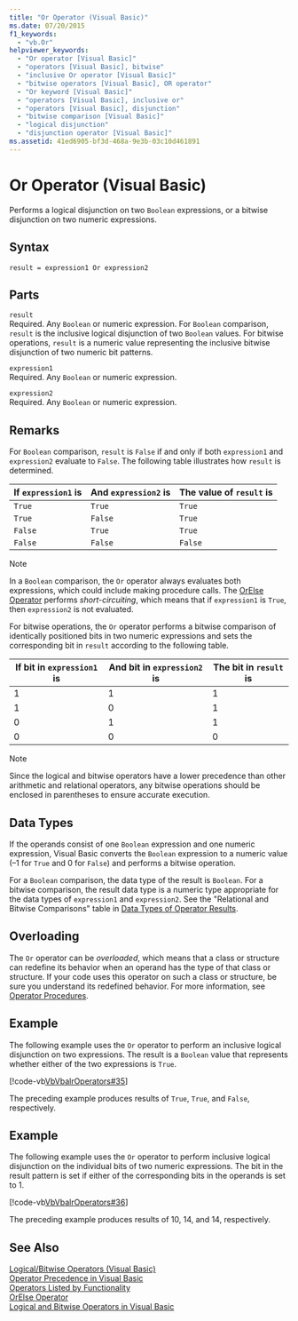 ```yaml
---
title: "Or Operator (Visual Basic)"
ms.date: 07/20/2015
f1_keywords: 
  - "vb.Or"
helpviewer_keywords: 
  - "Or operator [Visual Basic]"
  - "operators [Visual Basic], bitwise"
  - "inclusive Or operator [Visual Basic]"
  - "bitwise operators [Visual Basic], OR operator"
  - "Or keyword [Visual Basic]"
  - "operators [Visual Basic], inclusive or"
  - "operators [Visual Basic], disjunction"
  - "bitwise comparison [Visual Basic]"
  - "logical disjunction"
  - "disjunction operator [Visual Basic]"
ms.assetid: 41ed6905-bf3d-468a-9e3b-03c10d461891
---
```

# Or Operator (Visual Basic)
Performs a logical disjunction on two `Boolean` expressions, or a bitwise disjunction on two numeric expressions.  
  
## Syntax  
  
```  
result = expression1 Or expression2  
```  
  
## Parts  
 `result`  
 Required. Any `Boolean` or numeric expression. For `Boolean` comparison, `result` is the inclusive logical disjunction of two `Boolean` values. For bitwise operations, `result` is a numeric value representing the inclusive bitwise disjunction of two numeric bit patterns.  
  
 `expression1`  
 Required. Any `Boolean` or numeric expression.  
  
 `expression2`  
 Required. Any `Boolean` or numeric expression.  
  
## Remarks  
 For `Boolean` comparison, `result` is `False` if and only if both `expression1` and `expression2` evaluate to `False`. The following table illustrates how `result` is determined.  
  
|If `expression1` is|And `expression2` is|The value of `result` is|  
|-------------------------|--------------------------|------------------------------|  
|`True`|`True`|`True`|  
|`True`|`False`|`True`|  
|`False`|`True`|`True`|  
|`False`|`False`|`False`|  
  
> [!NOTE]
>  In a `Boolean` comparison, the `Or` operator always evaluates both expressions, which could include making procedure calls. The [OrElse Operator](../../../visual-basic/language-reference/operators/orelse-operator.md) performs *short-circuiting*, which means that if `expression1` is `True`, then `expression2` is not evaluated.  
  
 For bitwise operations, the `Or` operator performs a bitwise comparison of identically positioned bits in two numeric expressions and sets the corresponding bit in `result` according to the following table.  
  
|If bit in `expression1` is|And bit in `expression2` is|The bit in `result` is|  
|--------------------------------|---------------------------------|----------------------------|  
|1|1|1|  
|1|0|1|  
|0|1|1|  
|0|0|0|  
  
> [!NOTE]
>  Since the logical and bitwise operators have a lower precedence than other arithmetic and relational operators, any bitwise operations should be enclosed in parentheses to ensure accurate execution.  
  
## Data Types  
 If the operands consist of one `Boolean` expression and one numeric expression, Visual Basic converts the `Boolean` expression to a numeric value (–1 for `True` and 0 for `False`) and performs a bitwise operation.  
  
 For a `Boolean` comparison, the data type of the result is `Boolean`. For a bitwise comparison, the result data type is a numeric type appropriate for the data types of `expression1` and `expression2`. See the "Relational and Bitwise Comparisons" table in [Data Types of Operator Results](../../../visual-basic/language-reference/operators/data-types-of-operator-results.md).  
  
## Overloading  
 The `Or` operator can be *overloaded*, which means that a class or structure can redefine its behavior when an operand has the type of that class or structure. If your code uses this operator on such a class or structure, be sure you understand its redefined behavior. For more information, see [Operator Procedures](../../../visual-basic/programming-guide/language-features/procedures/operator-procedures.md).  
  
## Example  
 The following example uses the `Or` operator to perform an inclusive logical disjunction on two expressions. The result is a `Boolean` value that represents whether either of the two expressions is `True`.  
  
 [!code-vb[VbVbalrOperators#35](../../../visual-basic/language-reference/operators/codesnippet/VisualBasic/or-operator_1.vb)]  
  
 The preceding example produces results of `True`, `True`, and `False`, respectively.  
  
## Example  
 The following example uses the `Or` operator to perform inclusive logical disjunction on the individual bits of two numeric expressions. The bit in the result pattern is set if either of the corresponding bits in the operands is set to 1.  
  
 [!code-vb[VbVbalrOperators#36](../../../visual-basic/language-reference/operators/codesnippet/VisualBasic/or-operator_2.vb)]  
  
 The preceding example produces results of 10, 14, and 14, respectively.  
  
## See Also  
 [Logical/Bitwise Operators (Visual Basic)](../../../visual-basic/language-reference/operators/logical-bitwise-operators.md)  
 [Operator Precedence in Visual Basic](../../../visual-basic/language-reference/operators/operator-precedence.md)  
 [Operators Listed by Functionality](../../../visual-basic/language-reference/operators/operators-listed-by-functionality.md)  
 [OrElse Operator](../../../visual-basic/language-reference/operators/orelse-operator.md)  
 [Logical and Bitwise Operators in Visual Basic](../../../visual-basic/programming-guide/language-features/operators-and-expressions/logical-and-bitwise-operators.md)
